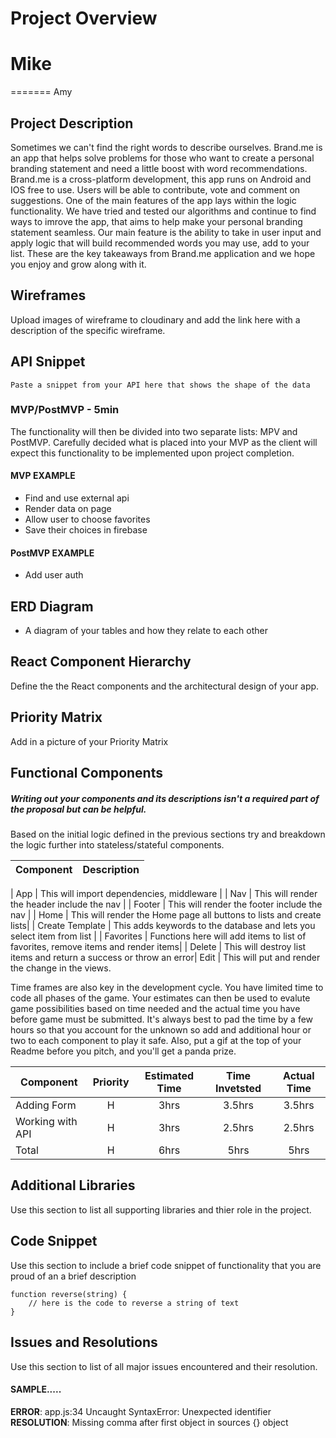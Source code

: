 # Project Overview

# Mike
=======
Amy

## Project Description

Sometimes we can't find the right words to describe ourselves. Brand.me is an app that helps solve problems for those who want to create a personal branding statement and need a little boost with word recommendations. Brand.me is a cross-platform development, this app runs on Android and IOS free to use. Users will be able to contribute, vote and comment on suggestions. One of the main features of the app lays within the logic functionality. We have tried and tested our algorithms and continue to find ways to imrove the app, that aims to help make your personal branding statement seamless. Our main feature is the ability to take in user input and apply logic that will build recommended words you may use, add to your list. These are the key takeaways from Brand.me application and we hope you enjoy and grow along with it. 

## Wireframes

Upload images of wireframe to cloudinary and add the link here with a description of the specific wireframe.

## API Snippet

```
Paste a snippet from your API here that shows the shape of the data
```

### MVP/PostMVP - 5min

The functionality will then be divided into two separate lists: MPV and PostMVP.  Carefully decided what is placed into your MVP as the client will expect this functionality to be implemented upon project completion.  

#### MVP EXAMPLE
- Find and use external api 
- Render data on page 
- Allow user to choose favorites 
- Save their choices in firebase

#### PostMVP EXAMPLE

- Add user auth

## ERD Diagram

- A diagram of your tables and how they relate to each other

## React Component Hierarchy

Define the the React components and the architectural design of your app.

## Priority Matrix

Add in a picture of your Priority Matrix

## Functional Components
##### Writing out your components and its descriptions isn't a required part of the proposal but can be helpful.

Based on the initial logic defined in the previous sections try and breakdown the logic further into stateless/stateful components. 

| Component | Description | 
| --- | :---: |  

| App	 | This will import dependencies, middleware   |
| Nav | This will render the header include the nav | 
| Footer | This will render the footer include the nav |
| Home | This will render the Home page	all buttons to lists and create lists|
| Create Template | This adds keywords to the database and lets you select item from list |
| Favorites | Functions here will add  items to list of favorites, remove items and render items|
| Delete | This will destroy  list items and return a success or throw an error|
 Edit | This will put and render the change in the views.


Time frames are also key in the development cycle.  You have limited time to code all phases of the game.  Your estimates can then be used to evalute game possibilities based on time needed and the actual time you have before game must be submitted. It's always best to pad the time by a few hours so that you account for the unknown so add and additional hour or two to each component to play it safe. Also, put a gif at the top of your Readme before you pitch, and you'll get a panda prize.

| Component | Priority | Estimated Time | Time Invetsted | Actual Time |
| --- | :---: |  :---: | :---: | :---: |
| Adding Form | H | 3hrs| 3.5hrs | 3.5hrs |
| Working with API | H | 3hrs| 2.5hrs | 2.5hrs |
| Total | H | 6hrs| 5hrs | 5hrs |


## Additional Libraries
 Use this section to list all supporting libraries and thier role in the project. 

## Code Snippet

Use this section to include a brief code snippet of functionality that you are proud of an a brief description  

```
function reverse(string) {
	// here is the code to reverse a string of text
}
```

## Issues and Resolutions
 Use this section to list of all major issues encountered and their resolution.

#### SAMPLE.....
**ERROR**: app.js:34 Uncaught SyntaxError: Unexpected identifier                                
**RESOLUTION**: Missing comma after first object in sources {} object